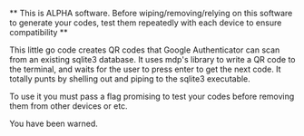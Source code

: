 ** This is ALPHA software. Before wiping/removing/relying on this software to generate your codes, test them repeatedly with each device to ensure compatibility ** 

This little go code creates QR codes that Google Authenticator can scan from an existing sqlite3 database.
It uses mdp's library to write a QR code to the terminal, and waits for the user to press enter to get the next code.
It totally punts by shelling out and piping to the sqlite3 executable.

To use it you must pass a flag promising to test your codes before removing them from other devices or etc.

You have been warned.

